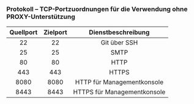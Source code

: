### Protokoll – TCP-Portzuordnungen für die Verwendung ohne PROXY-Unterstützung

| Quellport | Zielport |     Dienstbeschreibung      |
|:---------:|:--------:|:---------------------------:|
|    22     |    22    |        Git über SSH         |
|    25     |    25    |            SMTP             |
|    80     |    80    |            HTTP             |
|    443    |   443    |            HTTPS            |
|   8080    |   8080   | HTTP für Managementkonsole  |
|   8443    |   8443   | HTTPS für Managementkonsole |
